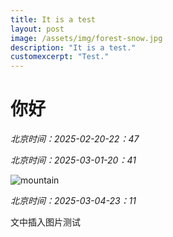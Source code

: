 ```yaml
---
title: It is a test
layout: post
image: /assets/img/forest-snow.jpg
description: "It is a test."
customexcerpt: "Test."
---
```

# 你好
*北京时间：2025-02-20-22：47*

*北京时间：2025-03-01-20：41*

![mountain](/assets/img/mountain.jpg)

*北京时间：2025-03-04-23：11*

文中插入图片测试
